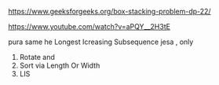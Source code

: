 https://www.geeksforgeeks.org/box-stacking-problem-dp-22/

https://www.youtube.com/watch?v=aPQY__2H3tE

pura same he Longest Icreasing Subsequence jesa , only 
1. Rotate and 
2. Sort via Length Or Width 
3. LIS 